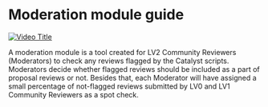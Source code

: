 # **Moderation module guide**
[![Video Title](https://img.youtube.com/vi/hZufg5TDlL0/0.jpg)](https://www.youtube.com/watch?v=hZufg5TDlL0)

A moderation module is a tool created for LV2 Community Reviewers (Moderators) to check any reviews flagged by the Catalyst scripts. Moderators decide whether flagged reviews should be included as a part of proposal reviews or not. Besides that, each Moderator will have assigned a small percentage of not-flagged reviews submitted by LV0 and LV1 Community Reviewers as a spot check.
